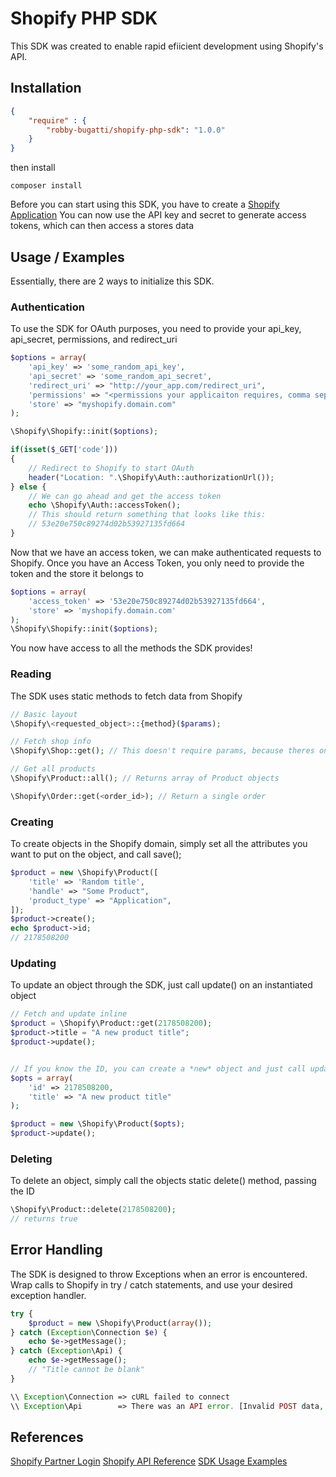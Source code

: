 # Shopify PHP SDK

This SDK was created to enable rapid efiicient development using Shopify's API.

## Installation

```json
{
    "require" : {
        "robby-bugatti/shopify-php-sdk": "1.0.0"
    }
}
```
then install

```shell
composer install
```

Before you can start using this SDK, you have to create a <a href="https://partners.shopify.com/">Shopify Application</a>
You can now use the API key and secret to generate access tokens, which can then access a stores data


## Usage / Examples

Essentially, there are 2 ways to initialize this SDK.

### Authentication

To use the SDK for OAuth purposes, you need to provide your api_key, api_secret, permissions, and redirect_uri

```php
$options = array(
    'api_key' => 'some_random_api_key',
    'api_secret' => 'some_random_api_secret',
    'redirect_uri' => "http://your_app.com/redirect_uri",
    'permissions' => "<permissions your applicaiton requires, comma separated>",
    'store' => "myshopify.domain.com"
);

\Shopify\Shopify::init($options);

if(isset($_GET['code']))
{
    // Redirect to Shopify to start OAuth
    header("Location: ".\Shopify\Auth::authorizationUrl());
} else {
    // We can go ahead and get the access token
    echo \Shopify\Auth::accessToken();
    // This should return something that looks like this:
    // 53e20e750c89274d02b53927135fd664
}
```

Now that we have an access token, we can make authenticated requests to Shopify.
Once you have an Access Token, you only need to provide the token and the store it belongs to

```php
$options = array(
    'access_token' => '53e20e750c89274d02b53927135fd664',
    'store' => 'myshopify.domain.com'
);
\Shopify\Shopify::init($options);
```

You now have access to all the methods the SDK provides!

### Reading

The SDK uses static methods to fetch data from Shopify
```php
// Basic layout
\Shopify\<requested_object>::{method}($params);

// Fetch shop info
\Shopify\Shop::get(); // This doesn't require params, because theres only one store object

// Get all products
\Shopify\Product::all(); // Returns array of Product objects

\Shopify\Order::get(<order_id>); // Return a single order
```

### Creating

To create objects in the Shopify domain, simply set all the attributes you want to put on the object, and call save();

```php
$product = new \Shopify\Product([
    'title' => 'Random title',
    'handle' => "Some Product",
    'product_type' => "Application",
]);
$product->create();
echo $product->id;
// 2178508200
```

### Updating

To update an object through the SDK, just call update() on an instantiated object

```php
// Fetch and update inline
$product = \Shopify\Product::get(2178508200);
$product->title = "A new product title";
$product->update();


// If you know the ID, you can create a *new* object and just call update
$opts = array(
    'id' => 2178508200,
    'title' => "A new product title"
);

$product = new \Shopify\Product($opts);
$product->update();
```

### Deleting

To delete an object, simply call the objects static delete() method, passing the ID
```php
\Shopify\Product::delete(2178508200);
// returns true
```

## Error Handling

The SDK is designed to throw Exceptions when an error is encountered. Wrap calls to Shopify in try / catch statements, and use your desired exception handler.

```php
try {
    $product = new \Shopify\Product(array());
} catch (Exception\Connection $e) {
    echo $e->getMessage();
} catch (Exception\Api) {
    echo $e->getMessage();
    // "Title cannot be blank"
}

\\ Exception\Connection => cURL failed to connect
\\ Exception\Api        => There was an API error. [Invalid POST data, Invalid Endpoint, etc.]

```

## References

<a href="https://partners.shopify.com">Shopify Partner Login</a>
<a href="https://help.shopify.com/api/reference">Shopify API Reference</a>
<a href="#">SDK Usage Examples</a>
